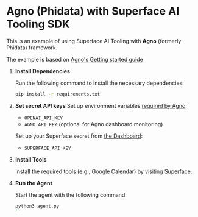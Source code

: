 # Agno (Phidata) with Superface AI Tooling SDK

This is an example of using Superface AI Tooling with **Agno** (formerly Phidata) framework.

The example is based on [Agno's Getting started guide](https://docs.agno.com/get-started/agents#basic-agent)


1. **Install Dependencies**

    Run the following command to install the necessary dependencies:
    ```sh
    pip install -r requirements.txt
    ```

2. **Set secret API keys**
    Set up environment variables [required by Agno](https://docs.agno.com/get-started/agents#basic-agent):
    - `OPENAI_API_KEY`
    - `AGNO_API_KEY` (optional for Agno dashboard monitoring)
  
    Set up your Superface secret from [the Dashboard](https://pod.superface.ai/hub/api):
    - `SUPERFACE_API_KEY`

3. **Install Tools**

    Install the required tools (e.g., Google Calendar) by visiting [Superface](https://pod.superface.ai/hub/api).

4. **Run the Agent**

    Start the agent with the following command:
    ```sh
    python3 agent.py
    ``